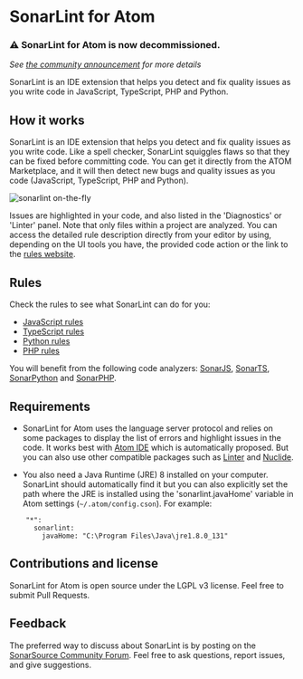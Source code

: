 # SonarLint for Atom

### :warning: SonarLint for Atom is now decommissioned.
_See [the community announcement](https://community.sonarsource.com/t/decommissioning-sonarlint-for-atom/8192) for more details_

SonarLint is an IDE extension that helps you detect and fix quality issues as you write code in JavaScript, TypeScript, PHP and Python.

## How it works

SonarLint is an IDE extension that helps you detect and fix quality issues as you write code. Like a spell checker, SonarLint squiggles flaws so that they can be fixed before committing code. You can get it directly from the ATOM Marketplace, and it will then detect new bugs and quality issues as you code (JavaScript, TypeScript, PHP and Python). 

![sonarlint on-the-fly](https://github.com/SonarSource/sonarlint-atom/raw/master/images/sonarlint-atom.gif)

Issues are highlighted in your code, and also listed in the 'Diagnostics' or 'Linter' panel. Note that only files within a project are analyzed. You can access the detailed rule description directly from your editor by using, depending on the UI tools you have, the provided code action or the link to the [rules website][rules].

## Rules

Check the rules to see what SonarLint can do for you:
- [JavaScript rules][rules-js]
- [TypeScript rules][rules-ts]
- [Python rules][rules-python]
- [PHP rules][rules-php]

You will benefit from the following code analyzers: [SonarJS][sonar-js], [SonarTS][sonar-ts], [SonarPython][sonar-python] and [SonarPHP][sonar-php].

## Requirements

- SonarLint for Atom uses the language server protocol and relies on some packages to display the list of errors and highlight issues in the code. It works best with [Atom IDE][atom-ide] which is automatically proposed. But you can also use other compatible packages such as [Linter][linter] and [Nuclide][nuclide].

- You also need a Java Runtime (JRE) 8 installed on your computer. SonarLint should automatically find it but you can also explicitly set the path where the JRE is installed using the 'sonarlint.javaHome' variable in Atom settings (`~/.atom/config.cson`). For example:
```
    "*":
      sonarlint:
        javaHome: "C:\Program Files\Java\jre1.8.0_131"
```

## Contributions and license

SonarLint for Atom is open source under the LGPL v3 license. Feel free to submit Pull Requests.

## Feedback

The preferred way to discuss about SonarLint is by posting on the [SonarSource Community Forum][community-forum]. Feel free to ask questions, report issues, and give suggestions.

[atom-ide]: https://ide.atom.io
[linter]: https://atom.io/packages/linter
[nuclide]: https://atom.io/packages/nuclide
[rules]: https://rules.sonarsource.com
[rules-js]: https://rules.sonarsource.com/javascript
[rules-ts]: https://rules.sonarsource.com/typescript
[rules-python]: https://rules.sonarsource.com/python
[rules-php]: https://rules.sonarsource.com/php
[sonar-js]: https://redirect.sonarsource.com/plugins/javascript.html
[sonar-ts]: https://redirect.sonarsource.com/plugins/typescript.html
[sonar-python]: https://redirect.sonarsource.com/plugins/python.html
[sonar-php]: https://redirect.sonarsource.com/plugins/php.html
[community-forum]: https://community.sonarsource.com/
